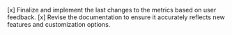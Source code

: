 [x] Finalize and implement the last changes to the metrics based on user feedback.
[x] Revise the documentation to ensure it accurately reflects new features and customization options.